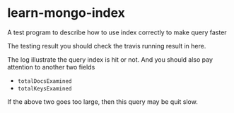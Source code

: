 # learn-mongo-index
A test program to describe how to use index correctly to make query faster

The testing result you should check the travis running result in here.

The log illustrate the query index is hit or not. And you should also pay attention to another two fields

- `totalDocsExamined`
- `totalKeysExamined`

If the above two goes too large, then this query may be quit slow.

